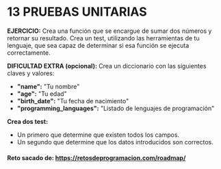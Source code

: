 # 13 PRUEBAS UNITARIAS

 **EJERCICIO:**
 Crea una función que se encargue de sumar dos números y retornar su resultado.
 Crea un test, utilizando las herramientas de tu lenguaje, que sea capaz de determinar si esa función se ejecuta correctamente.
 
 **DIFICULTAD EXTRA (opcional):**
 Crea un diccionario con las siguientes claves y valores:
- **"name":** "Tu nombre"
- **"age":** "Tu edad"
- **"birth_date":** "Tu fecha de nacimiento"
- **"programming_languages":** "Listado de lenguajes de programación"
 
 **Crea dos test:**
 - Un primero que determine que existen todos los campos.
 - Un segundo que determine que los datos introducidos son correctos.

#### Reto sacado de: https://retosdeprogramacion.com/roadmap/
